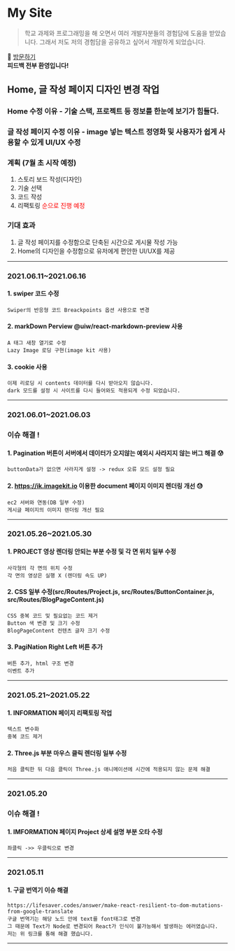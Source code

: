 # My Site
> 학교 과제와 프로그래밍을 해 오면서 여러 개발자분들의 경험담에 도움을 받았습니다.
> 그래서 저도 저의 경험담을 공유하고 싶어서 개발하게 되었습니다.

:running: [방문하기](https://blog.heesu99.site)  
**피드백 전부 환영입니다!**

## Home, 글 작성 페이지 디자인 변경 작업
### Home 수정 이유 - 기술 스택, 프로젝트 등 정보를 한눈에 보기가 힘들다.
### 글 작성 페이지 수정 이유 - image 넣는 텍스트 정영화 및 사용자가 쉽게 사용할 수 있게 UI/UX 수정
### 계획 (7월 초 시작 예정)
1. 스토리 보드 작성(디자인)
2. 기술 선택
3. 코드 작성
4. 리팩토링
<span style="color : red ;">순으로 진행 예정</span>

### 기대 효과 
1. 글 작성 페이지를 수정함으로 단축된 시간으로 게시물 작성 가능 
2. Home의 디자인을 수정함으로 유저에게 편안한 UI/UX를 제공 

---

### 2021.06.11~2021.06.16
#### 1. swiper 코드 수정
    Swiper의 반응형 코드 Breackpoints 옵션 사용으로 변경
#### 2. markDown Perview @uiw/react-markdown-preview 사용
    A 태그 새창 열기로 수정
    Lazy Image 로딩 구현(image kit 사용)
#### 3. cookie 사용
    이제 리로딩 시 contents 데이터를 다시 받아오지 않습니다.
    dark 모드를 설정 시 사이트를 다시 들어와도 적용되게 수정 되었습니다.

---

### 2021.06.01~2021.06.03
### 이슈 해결 !
#### 1. Pagination 버튼이 서버에서 데이터가 오지않는 예외시 사라지지 않는 버그 해결 :cold_sweat: 
    buttonData가 없으면 사라지게 설정 -> redux 오류 모드 설정 필요
#### 2. https://ik.imagekit.io 이용한 document 페이지 이미지 렌더링 개선 :sweat: 
    ec2 서버와 연동(DB 일부 수정) 
    게시글 페이지의 이미지 렌더링 개선 필요

---

### 2021.05.26~2021.05.30
#### 1. PROJECT 영상 렌더링 안되는 부분 수정 및 각 면 위치 일부 수정
    사각형의 각 면의 위치 수정 
    각 면의 영상은 실행 X (렌더링 속도 UP) 
#### 2. CSS 일부 수정(src/Routes/Project.js, src/Routes/ButtonContainer.js, src/Routes/BlogPageContent.js)
    CSS 중복 코드 및 필요없는 코드 제거 
    Button 색 변경 및 크기 수정 
    BlogPageContent 컨텐츠 글자 크기 수정 
#### 3. PagiNation Right Left 버튼 추가
    버튼 추가, html 구조 변경 
    이벤트 추가 

---

### 2021.05.21~2021.05.22
#### 1. INFORMATION 페이지 리팩토링 작업
    텍스트 변수화 
    중복 코드 제거 
#### 2. Three.js 부분 마우스 클릭 렌더링 일부 수정
    처음 클릭한 뒤 다음 클릭이 Three.js 애니메이션에 시간에 적용되지 않는 문제 해결 

---

### 2021.05.20
### 이슈 해결 !
#### 1. IMFORMATION 페이지 Project 상세 설명 부분 오타 수정
    좌클릭 ->> 우클릭으로 변경 


---

### 2021.05.11
#### 1. 구글 번역기 이슈 해결 
    https://lifesaver.codes/answer/make-react-resilient-to-dom-mutations-from-google-translate 
    구글 번역기는 해당 노드 안에 text를 font태그로 변경 
    그 때문에 Text가 Node로 변경되어 React가 인식이 불가능해서 발생하는 에러였습니다. 
    저는 위 링크를 통해 해결 했습니다. 


---